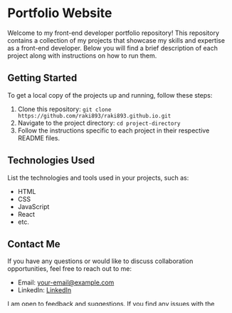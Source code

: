 # Portfolio Website

Welcome to my front-end developer portfolio repository! This repository contains a collection of my projects that showcase my skills and expertise as a front-end developer. Below you will find a brief description of each project along with instructions on how to run them.

## Getting Started

To get a local copy of the projects up and running, follow these steps:

1. Clone this repository: `git clone https://github.com/raki893/raki893.github.io.git`
2. Navigate to the project directory: `cd project-directory`
3. Follow the instructions specific to each project in their respective README files.

## Technologies Used

List the technologies and tools used in your projects, such as:

- HTML
- CSS
- JavaScript
- React
- etc.

## Contact Me

If you have any questions or would like to discuss collaboration opportunities, feel free to reach out to me:

- Email: your-email@example.com
- LinkedIn: [LinkedIn](https://www.linkedin.com/in/rakibulislam893/)

I am open to feedback and suggestions. If you find any issues with the projects or have ideas for improvement, please don't hesitate to create an issue or submit a pull request.

Thank you for visiting my portfolio repository!
